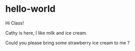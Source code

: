 # hello-world

Hi Class!

Cathy is here, I like milk and ice cream.

Could you please bring some strawberry ice cream to me ? 
